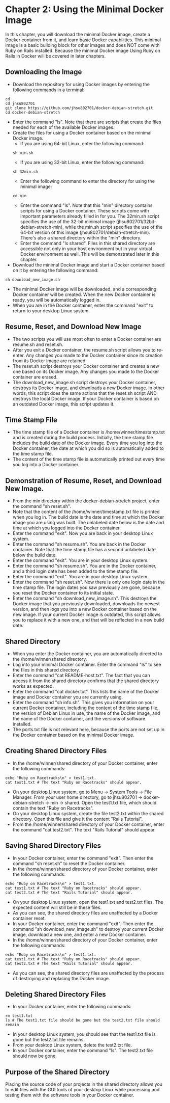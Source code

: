 # Chapter 2: Using the Minimal Docker Image

In this chapter, you will download the minimal Docker image, create a Docker container from it, and learn basic Docker capabilities.  This minimal image is a basic building block for other images and does NOT come with Ruby on Rails installed.  Because the minimal Docker image  Using Ruby on Rails in Docker will be covered in later chapters.

## Downloading the Image
* Download the repository for using Docker images by entering the following commands in a terminal:
```
cd
cd jhsu802701
git clone https://github.com/jhsu802701/docker-debian-stretch.git
cd docker-debian-stretch
```
* Enter the command "ls".  Note that there are scripts that create the files needed for each of the available Docker images.
* Create the files for using a Docker container based on the minimal Docker image.
  * If you are using 64-bit Linux, enter the following command:
  ```
  sh min.sh
  ```
  * If you are using 32-bit Linux, enter the following command:
  ```
  sh 32min.sh
  ```
  * Enter the following command to enter the directory for using the minimal image:
  ```
  cd min
  ```
  * Enter the command "ls".  Note that this "min" directory contains scripts for using a Docker container.  These scripts come with important parameters already filled in for you.  The 32min.sh script specifies the use of the 32-bit minimal image (jhsu802701/32bit-debian-stretch-min), while the min.sh script specifies the use of the 64-bit version of this image (jhsu802701/debian-stretch-min).  There's also a shared directory within the "min" directory.
  * Enter the command "ls shared".  Files in this shared directory are accessible not only in your host environment but in your virtual Docker environment as well.  This will be demonstrated later in this chapter.
* Download the minimal Docker image and start a Docker container based on it by entering the following command:
```
sh download_new_image.sh
```
* The minimal Docker image will be downloaded, and a corresponding Docker container will be created. When the new Docker container is ready, you will be automatically logged in.
* When you are in the Docker container, enter the command "exit" to return to your desktop Linux system.

## Resume, Reset, and Download New Image
* The two scripts you will use most often to enter a Docker container are resume.sh and reset.sh.
* After you exit a Docker container, the resume.sh script allows you to re-enter.  Any changes you made to the Docker container since its creation from its Docker image are retained.
* The reset.sh script destroys your Docker container and creates a new one based on its Docker image.  Any changes you made to the Docker container are erased.
* The download_new_image.sh script destroys your Docker container, destroys its Docker image, and downloads a new Docker image.  In other words, this script does the same actions that the reset.sh script AND destroys the local Docker image.  If your Docker container is based on an outdated Docker image, this script updates it.

## Time Stamp File
* The time stamp file of a Docker container is /home/winner/timestamp.txt and is created during the build process.  Initially, the time stamp file includes the build date of the Docker image.  Every time you log into the Docker container, the date at which you did so is automatically added to the time stamp file.
* The content of the time stamp file is automatically printed out every time you log into a Docker container.

## Demonstration of Resume, Reset, and Download New Image.
* From the min directory within the docker-debian-stretch project, enter the command "sh reset.sh".
* Note that the content of the /home/winner/timestamp.txt file is printed when you log in.  The build date is the date and time at which the Docker image you are using was built.  The unlabeled date below is the date and time at which you logged into the Docker container.
* Enter the command "exit".  Now you are back in your desktop Linux system.
* Enter the command "sh resume.sh".  You are back in the Docker container.  Note that the time stamp file has a second unlabeled date below the build date.
* Enter the command "exit".  You are in your desktop Linux system.
* Enter the command "sh resume.sh".  You are in the Docker container, and a third login date has been added to the time stamp file.
* Enter the command "exit".  You are in your desktop Linux system.
* Enter the command "sh reset.sh".  Now there is only one login date in the time stamp file.  The login dates you saw previously are gone, because you reset the Docker container to its initial state.
* Enter the command "sh download_new_image.sh".  This destroys the Docker image that you previously downloaded, downloads the newest version, and then logs you into a new Docker container based on the new image.  If your current Docker image is outdated, this script allows you to replace it with a new one, and that will be reflected in a new build date.

## Shared Directory
* When you enter the Docker container, you are automatically directed to the /home/winner/shared directory.
* Log into your minimal Docker container.  Enter the command "ls" to see the files in this shared directory.
* Enter the command "cat README-host.txt".  The fact that you can access it from the shared directory confirms that the shared directory works as expected.
* Enter the command "cat docker.txt".  This lists the name of the Docker image and Docker container you are currently using.
* Enter the command "sh info.sh".  This gives you information on your current Docker container, including the content of the time stamp file, the version of Debian Linux in use, the name of the Docker image, and the name of the Docker container, and the versions of software installed.
* The ports.txt file is not relevant here, because the ports are not set up in the Docker container based on the minimal Docker image.

## Creating Shared Directory Files
* In the /home/winner/shared directory of your Docker container, enter the following commands:
```
echo "Ruby on Racetracks\n" > test1.txt.
cat test1.txt # The text "Ruby on Racetracks" should appear.
```
* On your desktop Linux system, go to Menu -> System Tools -> File Manager.  From your user home directory, go to jhsu802701 -> docker-debian-stretch -> min -> shared.  Open the test1.txt file, which should contain the text "Ruby on Racetracks".
* On your desktop Linux system, create the file test2.txt within the shared directory.  Open this file and give it the content "Rails Tutorial".
* From the /home/winner/shared directory of your Docker container, enter the command "cat test2.txt".  The text "Rails Tutorial" should appear.

## Saving Shared Directory Files
* In your Docker container, enter the command "exit".  Then enter the command "sh reset.sh" to reset the Docker container.
* In the /home/winner/shared directory of your Docker container, enter the following commands:
```
echo "Ruby on Racetracks\n" > test1.txt.
cat test1.txt # The text "Ruby on Racetracks" should appear.
cat test2.txt # The text "Rails Tutorial" should appear.
```
* On your desktop Linux system, open the test1.txt and test2.txt files.  The expected content will still be in these files.
* As you can see, the shared directory files are unaffected by a Docker container reset.
* In your Docker container, enter the command "exit".  Then enter the command "sh download_new_image.sh" to destroy your current Docker image, download a new one, and enter a new Docker container.
* In the /home/winner/shared directory of your Docker container, enter the following commands:
```
echo "Ruby on Racetracks\n" > test1.txt.
cat test1.txt # The text "Ruby on Racetracks" should appear.
cat test2.txt # The text "Rails Tutorial" should appear.
```
* As you can see, the shared directory files are unaffected by the process of destroying and replacing the Docker image.

## Deleting Shared Directory Files
* In your Docker container, enter the following commands:
```
rm test1.txt
ls # The test1.txt file should be gone but the test2.txt file should remain
```
* In your desktop Linux system, you should see that the test1.txt file is gone but the test2.txt file remains.
* From your desktop Linux system, delete the test2.txt file.
* In your Docker container, enter the command "ls".  The test2.txt file should now be gone.

## Purpose of the Shared Directory
Placing the source code of your projects in the shared directory allows you to edit files with the GUI tools of your desktop Linux while processing and testing them with the software tools in your Docker container.
